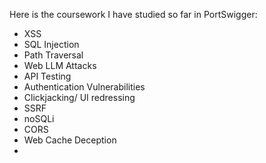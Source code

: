 Here is the coursework I have studied so far in PortSwigger:
- XSS
- SQL Injection
- Path Traversal
- Web LLM Attacks
- API Testing
- Authentication Vulnerabilities
- Clickjacking/ UI redressing
- SSRF
- noSQLi
- CORS
- Web Cache Deception
- 
